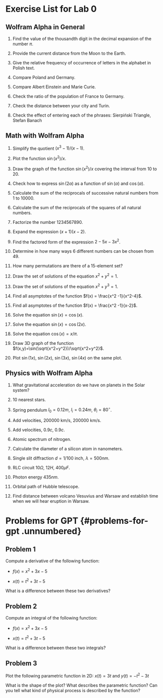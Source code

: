 # Exercise List for Lab 0 

## Wolfram Alpha in General 

1.  Find the value of the thousandth digit in the decimal expansion of
    the number $\pi$.

2.  Provide the current distance from the Moon to the Earth.

3.  Give the relative frequency of occurrence of letters in the alphabet
    in Polish text.

4.  Compare Poland and Germany.

5.  Compare Albert Einstein and Marie Curie.

6.  Check the ratio of the population of France to Germany.

7.  Check the distance between your city and Turin.

8.  Check the effect of entering each of the phrases: Sierpiński
    Triangle, Stefan Banach

## Math with Wolfram Alpha 

1.  Simplify the quotient $(x^3-1)/(x-1)$.

2.  Plot the function $\sin(x^2)/x$.

3.  Draw the graph of the function $\sin(x^2)/x$ covering the interval
    from 10 to 20.

4.  Check how to express $\sin(2\alpha)$ as a function of $\sin(\alpha)$
    and $\cos(\alpha)$.

5.  Calculate the sum of the reciprocals of successive natural numbers
    from 1 to 10000.

6.  Calculate the sum of the reciprocals of the squares of all natural
    numbers.

7.  Factorize the number 1234567890.

8.  Expand the expression $(x+1)(x-2)$.

9.  Find the factored form of the expression $2 - 5x - 3x^2$.

10. Determine in how many ways 6 different numbers can be chosen from
    49.

11. How many permutations are there of a 15-element set?

12. Draw the set of solutions of the equation $x^2 + y^2 = 1$.

13. Draw the set of solutions of the equation $x^2 + y^3 = 1$.

14. Find all asymptotes of the function $f(x) = \frac{x^2 -1}{x^2-4}$.

15. Find all asymptotes of the function $f(x) = \frac{x^2 -1}{x-2}$.

16. Solve the equation $\sin(x) = \cos(x)$.

17. Solve the equation $\sin(x) = \cos(2x)$.

18. Solve the equation $\cos(x) = x/\pi$.

19. Draw 3D graph of the function
    $f(x,y)=\sin(\sqrt{x^2+y^2})/\sqrt{x^2+y^2}$.

20. Plot $\sin(1x)$, $\sin(2x)$, $\sin(3x)$, $\sin(4x)$ on the same
    plot.

## Physics with Wolfram Alpha 

1.  What gravitational acceleration do we have on planets in the Solar
    system?

2.  10 nearest stars.

3.  Spring pendulum $l_0=0.12m$, $l_i=0.24m$, $\theta_i=80^\circ$.

4.  Add velocities, $200000$ km/s, $200000$ km/s.

5.  Add velocities, $0.9c$, $0.9c$.

6.  Atomic spectrum of nitrogen.

7.  Calculate the diameter of a silicon atom in nanometers.

8.  Single slit diffraction $d=1/100$ inch, $\lambda=500nm$.

9.  RLC circuit $10\Omega$, $12H$, $400\mu F$.

10. Photon energy $435nm$.

11. Orbital path of Hubble telescope.

12. Find distance between volcano Vesuvius and Warsaw and establish time
    when we will hear eruption in Warsaw.

# Problems for GPT {#problems-for-gpt .unnumbered}

## Problem 1 

Compute a derivative of the following function:

-   $f(x) = x^2 + 3x - 5$

-   $x(t) = t^2 + 3t - 5$

What is a difference between these two derivatives?

## Problem 2 

Compute an integral of the following function:

-   $f(x) = x^2 + 3x - 5$

-   $x(t) = t^2 + 3t - 5$

What is a difference between these two integrals?

## Problem 3 

Plot the following parametric function in 2D:
$x(t) = 3t$ and $y(t) = -t^2 - 3t$

What is the shape of the plot? What describes the parametric function?
Can you tell what kind of physical process is described by the function?
